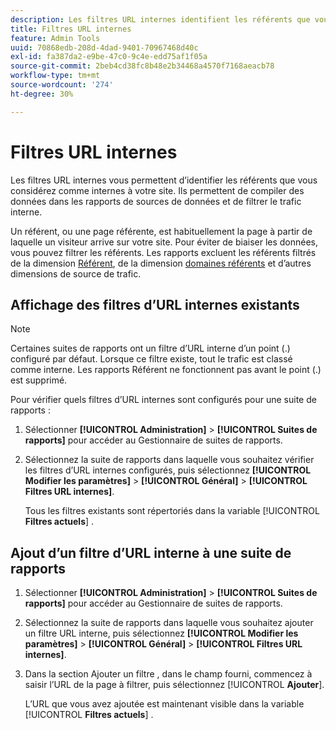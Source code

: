 ```yaml
---
description: Les filtres URL internes identifient les référents que vous considérez comme internes à votre site. Ils permettent de compiler des données dans les rapports de sources de données et de filtrer le trafic interne.
title: Filtres URL internes
feature: Admin Tools
uuid: 70868edb-208d-4dad-9401-70967468d40c
exl-id: fa387da2-e9be-47c0-9c4e-edd75af1f05a
source-git-commit: 2beb4cd38fc8b48e2b34468a4570f7168aeacb78
workflow-type: tm+mt
source-wordcount: '274'
ht-degree: 30%

---
```



# Filtres URL internes

Les filtres URL internes vous permettent d’identifier les référents que vous considérez comme internes à votre site. Ils permettent de compiler des données dans les rapports de sources de données et de filtrer le trafic interne.

Un référent, ou une page référente, est habituellement la page à partir de laquelle un visiteur arrive sur votre site. Pour éviter de biaiser les données, vous pouvez filtrer les référents. Les rapports excluent les référents filtrés de la  dimension [Référent](/help/components/dimensions/referrer.md), de la dimension [domaines référents](/help/components/dimensions/referring-domain.md) et d’autres dimensions de source de trafic.

## Affichage des filtres d’URL internes existants

>[!NOTE]
>
>Certaines suites de rapports ont un filtre d’URL interne d’un point (.) configuré par défaut. Lorsque ce filtre existe, tout le trafic est classé comme interne. Les rapports Référent ne fonctionnent pas avant le point (.) est supprimé.

Pour vérifier quels filtres d’URL internes sont configurés pour une suite de rapports : <!-- I don't see the period in my instance? Is the following information valid? "To avoid this, remove the rule listing a period (.) as a filter, and add your own site. The reason why a period is the default internal URL filter is to allow data to be collected in the Pages report. If hits do not match internal URL filters, all pages come up as Other. A period is always somewhere in the URL, which guarantees the Pages report is populated.")-->

1. Sélectionner **[!UICONTROL Administration]** > **[!UICONTROL Suites de rapports]** pour accéder au Gestionnaire de suites de rapports.

1. Sélectionnez la suite de rapports dans laquelle vous souhaitez vérifier les filtres d’URL internes configurés, puis sélectionnez **[!UICONTROL Modifier les paramètres]** > **[!UICONTROL Général]** > **[!UICONTROL Filtres URL internes]**.

   Tous les filtres existants sont répertoriés dans la variable [!UICONTROL **Filtres actuels**] .

## Ajout d’un filtre d’URL interne à une suite de rapports

1. Sélectionner **[!UICONTROL Administration]** > **[!UICONTROL Suites de rapports]** pour accéder au Gestionnaire de suites de rapports.

1. Sélectionnez la suite de rapports dans laquelle vous souhaitez ajouter un filtre URL interne, puis sélectionnez **[!UICONTROL Modifier les paramètres]** > **[!UICONTROL Général]** > **[!UICONTROL Filtres URL internes]**.

1. Dans la section Ajouter un filtre , dans le champ fourni, commencez à saisir l’URL de la page à filtrer, puis sélectionnez [!UICONTROL **Ajouter**].

   L’URL que vous avez ajoutée est maintenant visible dans la variable [!UICONTROL **Filtres actuels**] .
